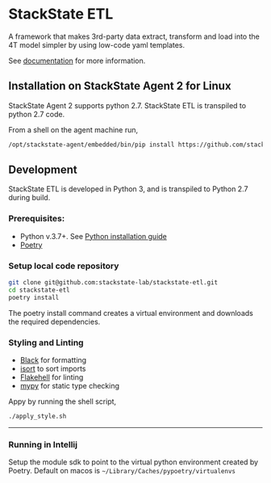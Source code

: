 # StackState ETL 

A framework that makes 3rd-party data extract, transform and load into the 4T model simpler by using low-code yaml
templates.

See [documentation](https://stackstate-lab.github.io/stackstate-etl/) for more information.


## Installation on StackState Agent 2 for Linux

StackState Agent 2 supports python 2.7.  StackState ETL is transpiled to python 2.7 code.

From a shell on the agent machine run,

```bash 
/opt/stackstate-agent/embedded/bin/pip install https://github.com/stackstate-lab/stackstate-etl/releases/download/v0.0.1/stackstate-etl-py27-0.1.0.tar.gz
```


## Development

StackState ETL is developed in Python 3, and is transpiled to Python 2.7 during build.

### Prerequisites:

- Python v.3.7+. See [Python installation guide](https://docs.python-guide.org/starting/installation/)
- [Poetry](https://python-poetry.org/docs/#installation)

### Setup local code repository

```bash 
git clone git@github.com:stackstate-lab/stackstate-etl.git
cd stackstate-etl
poetry install 
```

The poetry install command creates a virtual environment and downloads the required dependencies.

### Styling and Linting

- [Black](https://black.readthedocs.io/en/stable/) for formatting
- [isort](https://pycqa.github.io/isort/) to sort imports
- [Flakehell](https://flakehell.readthedocs.io/) for linting
- [mypy](https://mypy.readthedocs.io/en/stable/) for static type checking

Appy by running the shell script,

```bash 
./apply_style.sh
```

---
### Running in Intellij

Setup the module sdk to point to the virtual python environment created by Poetry.
Default on macos is `~/Library/Caches/pypoetry/virtualenvs`
